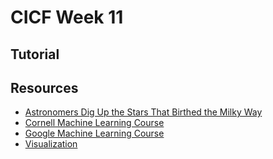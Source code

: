 # CICF Week 11

## Tutorial

## Resources

* [Astronomers Dig Up the Stars That Birthed the Milky Way](https://www.quantamagazine.org/with-ai-astronomers-dig-up-the-stars-that-birthed-the-milky-way-20230328/)
* [Cornell Machine Learning Course](https://www.cs.cornell.edu/courses/cs4780/2015fa/page4/)
* [Google Machine Learning Course](https://developers.google.com/machine-learning/crash-course/ml-intro)
* [Visualization](https://colah.github.io/posts/2014-10-Visualizing-MNIST/)

